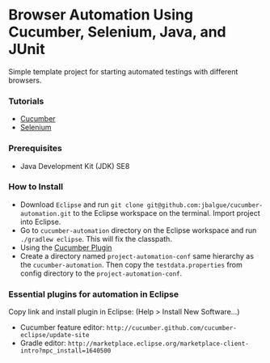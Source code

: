 # Browser Automation Using Cucumber, Selenium, Java, and JUnit


Simple template project for starting automated testings with different browsers.

### Tutorials
* [Cucumber](https://cucumber.io/docs/reference/browser-automation)
* [Selenium](http://www.seleniumhq.org/)


### Prerequisites

* Java Development Kit (JDK) SE8

### How to Install
* Download `Eclipse` and run `git clone git@github.com:jbalgue/cucumber-automation.git` to the Eclipse workspace on the terminal. Import project into Eclipse.
* Go to `cucumber-automation` directory on the Eclipse workspace and run `./gradlew eclipse`. This will fix the classpath.
* Using the [Cucumber Plugin](https://github.com/samueltbrown/gradle-cucumber-plugin)
* Create a directory named `project-automation-conf` same hierarchy as the `cucumber-automation`. Then copy the `testdata.properties` from config directory to the `project-automation-conf`.

### Essential plugins for automation in Eclipse

Copy link and install plugin in Eclipse: (Help > Install New Software...)

* Cucumber feature editor: `http://cucumber.github.com/cucumber-eclipse/update-site`
* Gradle editor: `http://marketplace.eclipse.org/marketplace-client-intro?mpc_install=1640500`